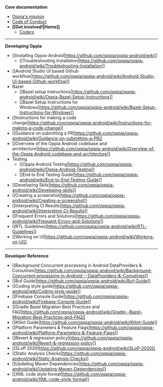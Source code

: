 **Core documentation**
  * [Oppia's mission](https://github.com/oppia/oppia/wiki/Oppia's-Mission)
  * [Code of Conduct](https://github.com/oppia/oppia/blob/develop/.github/CODE_OF_CONDUCT.md)
  * **[[Get involved!|Home]]**
    * [Coders](https://github.com/oppia/oppia-android/wiki#onboarding-instructions)

---
**Developing Oppia**
  * [[Installing Oppia-Android|https://github.com/oppia/oppia-android/wiki]]
    * [[Troubleshooting Installation|https://github.com/oppia/oppia-android/wiki/Troubleshooting-Installation]]
  * [[Android Studio UI based Github workflow|https://github.com/oppia/oppia-android/wiki/Android-Studio-UI-based-Github-workflow]]
  * Bazel
    * [[Bazel setup instructions|https://github.com/oppia/oppia-android/wiki/Oppia-Bazel-Setup-Instructions]]
    * [[Bazel Setup Instructions for Windows|https://github.com/oppia/oppia-android/wiki/Bazel-Setup-Instructions-for-Windows]]
  * [[Instructions for making a code change|https://github.com/oppia/oppia-android/wiki/Instructions-for-making-a-code-change]]
  * [[Guidance on submitting a PR|https://github.com/oppia/oppia-android/wiki/Guidance-on-submitting-a-PR]]
  * [[Overview of the Oppia Android codebase and architecture|https://github.com/oppia/oppia-android/wiki/Overview-of-the-Oppia-Android-codebase-and-architecture]]
  * Testing
    * [[Oppia Android Testing|https://github.com/oppia/oppia-android/wiki/Oppia-Android-Testing]]
    * [[End to End Testing Guide|https://github.com/oppia/oppia-android/wiki/End-to-End-Testing-Guide]]
  * [[Developing Skils|https://github.com/oppia/oppia-android/wiki/Developing-skills]]
  * [[Creating a screenshot|https://github.com/oppia/oppia-android/wiki/Creating-a-screenshot]]
  * [[Interpreting CI Results|https://github.com/oppia/oppia-android/wiki/Interpreting-CI-Results]]
  * [[Frequent Errors and Solutions|https://github.com/oppia/oppia-android/wiki/Frequent-Errors-and-Solutions]]
  * [[RTL Guidelines|https://github.com/oppia/oppia-android/wiki/RTL-Guidelines]] 
  * [[Working on UI|https://github.com/oppia/oppia-android/wiki/Working-on-UI]]
---
**Developer Reference**
  * [[Background Concurrent processing in Android DataProviders & Coroutines|https://github.com/oppia/oppia-android/wiki/Background-Concurrent-processing-in-Android---DataProviders-&-Coroutines]]
  * [[Buf Guide|https://github.com/oppia/oppia-android/wiki/Buf-Guide]]
  * [[Coding style guide|https://github.com/oppia/oppia-android/wiki/Coding-style-guide]]
  * [[Firebase Console Guide|https://github.com/oppia/oppia-android/wiki/Firebase-Console-Guide]]
  * [[Gradle Bazel Migration Best Practices and FAQ|https://github.com/oppia/oppia-android/wiki/Gradle--Bazel-Migration-Best-Practices-and-FAQ]]
  * [[Ktlint Guide|https://github.com/oppia/oppia-android/wiki/Ktlint-Guide]]
  * [[Platform Parameters & Feature Flags|https://github.com/oppia/oppia-android/wiki/Platform-Parameters-&-Feature-Flags]]
  * [[Revert & regression policy|https://github.com/oppia/oppia-android/wiki/Revert-&-regression-policy]]
  * [[SLoP 2020|https://github.com/oppia/oppia-android/wiki/SLoP-2020]]
  * [[Static Analysis Checks|https://github.com/oppia/oppia-android/wiki/Static-Analysis-Checks]]
  * [[Updating Maven Dependencies|https://github.com/oppia/oppia-android/wiki/Updating-Maven-Dependencies]]
  * [[XML code style format|https://github.com/oppia/oppia-android/wiki/XML-code-style-format]]